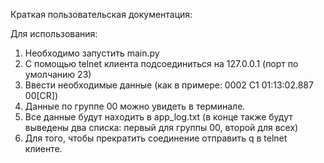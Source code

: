 Краткая пользовательская документация:

Для использования:
1. Необходимо запустить main.py
2. С помощью telnet клиента подсоединиться на 127.0.0.1 (порт по умолчанию 23)
3. Ввести необходимые данные (как в примере: 0002 C1 01:13:02.887 00[CR])
4. Данные по группе 00 можно увидеть в терминале.
5. Все данные будут находить в app_log.txt (в конце также будут выведены два списка: первый для группы 00, второй для всех)
6. Для того, чтобы прекратить соединение отправить q в telnet клиенте.
